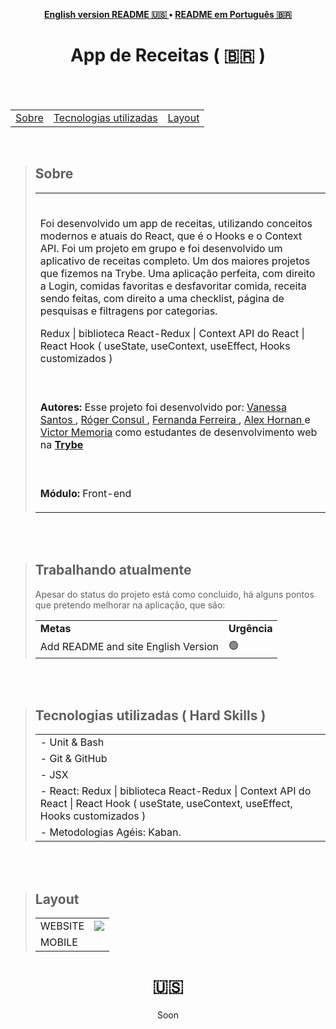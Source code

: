 
<p align="center"><b>
 <a href="#----">English version README 🇺🇸 </a> •
 <a href="#-app-de-receitas-------">README em Português 🇧🇷</a>
  </b>
</p>
<h1 align="center">
App de Receitas
  <span> ( 🇧🇷 )  </span>
</h1>

<br>
<br>

<section>
  <table align="center">
<tr><p align="center"><b> </td> 
<td> <a href="#---sobre--">Sobre</a></td> 
<td>  <a href="#tecnologias-utilizadas--hard-skills-">Tecnologias utilizadas</a></td> 
<td>  <a href="#layout">Layout</a></td> 
  </b>
  </p></tr>
  </table>
  
  <br>
  <blockquote>
    <h2 align="left">
   Sobre
  </h2>
<table>
    <tr>
      <td><br>
        <p align="left">Foi desenvolvido um app de receitas, utilizando conceitos modernos e atuais do React, que é o Hooks e o Context API. Foi um projeto em grupo e foi desenvolvido um aplicativo de receitas completo. Um dos maiores projetos que fizemos na Trybe. Uma aplicação perfeita, com direito a Login, comidas favoritas e desfavoritar comida, receita sendo feitas, com direito a uma checklist, página de pesquisas e filtragens por categorias. 
</p><p align="left">Redux | biblioteca React-Redux  | Context API do React | React Hook ( useState, useContext, useEffect, Hooks customizados )
</p></tr>
    <tr>
      <td><br>
        <p align="left">
          <b>Autores:</b> Esse projeto foi desenvolvido por:
    <a href="https://www.linkedin.com/in/vanehsann/" target="_blank"> Vanessa Santos </a>,
    <a href="https://www.linkedin.com/in/rogerconsul/" target="_blank"> Róger Consul </a>,
    <a href="https://www.linkedin.com/in/fefcufe/" target="_blank"> Fernanda Ferreira </a>,
    <a href="https://www.linkedin.com/in/alex-horman-510094226/" target="_blank"> Alex Hornan </a> e 
    <a href="https://www.linkedin.com/in/vitormemoria/" target="_blank"> Victor Memoria</a>
   como estudantes de desenvolvimento web na <b><a href="https://www.betrybe.com/" target="_blank"> Trybe </a></b>
        </p>
      </td>
    <tr>
    <tr>
      <td><br>
        <p align="left">
          <b>Módulo:</b> Front-end
        </p>
      </td>
    </tr>
 
</table> 
  </blockquote>

<br>
<br>

<blockquote>
   <h2>Trabalhando atualmente</h2>
  <p> Apesar do status do projeto está como concluido, há alguns pontos que pretendo melhorar na aplicação, que são: </p>
   <table>
  <tr>
    <td>
      <b>Metas</b>
    </td>
    <td>
      <b>Urgência</b>
    </td>
  </tr>
     <tr>
    <td>Add README and site English Version</td>
    <td>🟢</td>
  </tr>

</table></blockquote>

<br>
<br>


<div>

  <blockquote>
    <h2 align="left">
Tecnologias utilizadas ( Hard Skills )
</h2>
    <table>
      
 <tr><td>
 - Unit & Bash
 </tr></td> 
 <tr><td> 
     - Git & GitHub
 </tr></td> 
 <tr><td> 
 - JSX
 </td></tr> 
  <tr><td> 
 - React: Redux | biblioteca React-Redux  | Context API do React | React Hook ( useState, useContext, useEffect, Hooks customizados )
 </td></tr>
   <tr><td> 
 - Metodologias Agéis: Kaban.
 </td></tr>
    </table>
      </blockquote>
  </div>
  
<br>
<br>
<div>
  <blockquote>
    <h2 align="left">
Layout
</h2>
 <table>  
 <tr><td> 
     WEBSITE
 </td><td><img src="./tryunfo.gif" /></td></tr>
 <tr><td> 
 MOBILE
 </td></tr> 
    </table>
      </blockquote>
  </div>
  </section>

 <h1 align="center">  🇺🇸  </h1>

<p align="center"> Soon </p>
